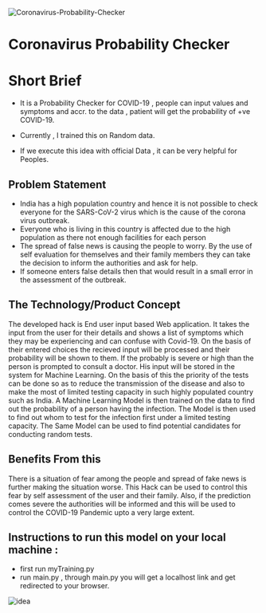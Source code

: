 ![Coronavirus-Probability-Checker](https://socialify.git.ci/Siddhant-K-code/Coronavirus-Probability-Checker/image?font=KoHo&forks=1&issues=1&language=1&owner=1&pattern=Floating%20Cogs&pulls=1&stargazers=1&theme=Dark)
# Coronavirus Probability Checker

# Short Brief

* It is a Probability Checker for COVID-19 , people can input values and symptoms and accr. to the data , patient will get the probability of +ve COVID-19.

* Currently , I trained this on Random data.

* If we execute this idea with official Data , it can be very helpful for Peoples.


## Problem Statement


* India has a high population country and hence it is not possible to check everyone for the SARS-CoV-2 virus which is the cause of the corona virus outbreak.
* Everyone who is living in this country is affected due to the high population as there not enough facilities for each person
* The spread of false news is causing the people to worry. By the use of self evaluation for themselves and their family members they can take the decision to inform the authorities and ask for help.
* If someone enters false details then that would result in a small error in the assessment of the outbreak.

## The Technology/Product Concept

The developed hack is End user input based Web application. It takes the input from the user for their details and shows a list of symptoms which they may be experiencing and can confuse with Covid-19. On the basis of their entered choices the recieved input will be processed and their probability will be shown to them. If the probably is severe or high than the person is prompted to consult a doctor. His input will be stored in the system for Machine Learning. On the basis of this the priority of the tests can be done so as to reduce the transmission of the disease and also to make the most of limited testing capacity in such highly populated country such as India.
A Machine Learning Model is then trained on the data to find out the probability of a person  having the infection.
The Model is then used to find out whom to test for the infection first under a limited testing capacity.
The Same Model can be used to find potential candidates for conducting random tests.

## Benefits From this


There is a situation of fear among the people and spread of fake news is further making the situation worse. This Hack can be used to control this fear by self assessment of the user and their family. Also, if the prediction comes severe the authorities will be informed and this will be used to control the COVID-19 Pandemic upto a very large extent.

## Instructions to run this model on your local machine : 
* first run myTraining.py 
* run main.py , through main.py you will get a localhost link and get redirected to your browser.






![idea](https://i.pinimg.com/originals/41/ec/16/41ec16d5d73ea5be85807ebf7b4fe66d.png)
